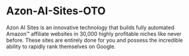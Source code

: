 # Azon-AI-Sites-OTO
Azon AI Sites is an innovative technology that builds fully automated Amazon™ affiliate websites in 30,000 highly profitable niches like never before. These sites are entirely done for you and possess the incredible ability to rapidly rank themselves on Google.
